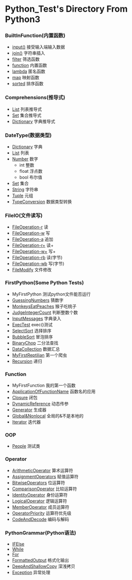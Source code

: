 # Python_Test's Directory From Python3

### BuiltInFunction(内置函数)
* [input()](https://github.com/wangshiz/Python_Test/blob/master/BuiltInFunction/input.py) 接受输入端输入数据
* [join()](https://github.com/wangshiz/Python_Test/blob/master/BuiltInFunction/join.py) 字符串插入
* [filter](https://github.com/wangshiz/Python_Test/blob/master/BuiltInFunction/filter.py) 筛选函数
* [function](https://github.com/wangshiz/Python_Test/blob/master/BuiltInFunction/function.py) 内置函数
* [lambda](https://github.com/wangshiz/Python_Test/blob/master/BuiltInFunction/lambda.py) 匿名函数 
* [map](https://github.com/wangshiz/Python_Test/blob/master/BuiltInFunction/map.py) 映射函数
* [sorted](https://github.com/wangshiz/Python_Test/blob/master/BuiltInFunction/sorted.py) 排序函数


### Comprehensions(推导式)
* [List](https://github.com/wangshiz/Python_Test/blob/master/Comprehensions/List.py) 列表推导式
* [Set](https://github.com/wangshiz/Python_Test/blob/master/Comprehensions/Set.py) 集合推导式
* [Dictionary](https://github.com/wangshiz/Python_Test/blob/master/Comprehensions/Dictionary.py) 字典推导式

### DateType(数据类型)
* [Dictionary](https://github.com/wangshiz/Python_Test/blob/master/DataType/Dictionary.py) 字典
* [List](https://github.com/wangshiz/Python_Test/blob/master/DataType/List.py) 列表
* [Number](https://github.com/wangshiz/Python_Test/blob/master/DataType/Number.py) 数字
    * int 整数
    * float 浮点数
    * bool 布尔值
* [Set](https://github.com/wangshiz/Python_Test/blob/master/DataType/Set.py) 集合
* [String](https://github.com/wangshiz/Python_Test/blob/master/DataType/String.py) 字符串
* [Tuple](https://github.com/wangshiz/Python_Test/blob/master/DataType/Tuple.py) 元组
* [TypeConversion](https://github.com/wangshiz/Python_Test/blob/master/DataType/Tuple.py) 数据类型转换

### FileIO(文件读写)
* [FileOperation-r](https://github.com/wangshiz/Python_Test/blob/master/FileIO/FileOperation-r.py) 读
* [FileOperation-w](https://github.com/wangshiz/Python_Test/blob/master/FileIO/FileOperation-w.py) 写
* [FileOperation-a](https://github.com/wangshiz/Python_Test/blob/master/FileIO/FileOperation-a.py) 追加
* [FileOperation-r+](https://github.com/wangshiz/Python_Test/blob/master/FileIO/FileOperation-r+.py) 读+
* [FileOperation-w+](https://github.com/wangshiz/Python_Test/blob/master/FileIO/FileOperation-w+.py) 写+
* [FileOperation-rb](https://github.com/wangshiz/Python_Test/blob/master/FileIO/FileOperation-rb.py) 读(字节)
* [FileOperation-wb](https://github.com/wangshiz/Python_Test/blob/master/FileIO/FileOperation-wb.py) 写(字节)
* [FileModify](https://github.com/wangshiz/Python_Test/blob/master/FileIO/FileModify.py) 文件修改

### FirstPython(Some Python Tests)
* MyFirstPython 测试python文件能否运行
* [GuessingNumbers](https://github.com/wangshiz/Python_Test/blob/master/FirstPython/GuessingNumbers.py) 猜数字
* [MonkeysEatPeaches](https://github.com/wangshiz/Python_Test/blob/master/FirstPython/MonkeysEatPeaches.py) 猴子吃桃子
* [JudgeIntegerCount](https://github.com/wangshiz/Python_Test/blob/master/FirstPython/JudgeIntegerCount.py) 判断整数个数
* [InputMessages](https://github.com/wangshiz/Python_Test/blob/master/FirstPython/InputMessages.py) 字典录入
* [ExecTest](https://github.com/wangshiz/Python_Test/blob/master/FirstPython/ExecTest.py) exec()测试
* [SelectSort](https://github.com/wangshiz/Python_Test/blob/master/FirstPython/SelectSort.py) 选择排序
* [BubbleSort](https://github.com/wangshiz/Python_Test/blob/master/FirstPython/BubbleSort.py) 冒泡排序
* [BinaryChop](https://github.com/wangshiz/Python_Test/blob/master/FirstPython/BinaryChop.py) 二分法查找
* [DataCollection](https://github.com/wangshiz/Python_Test/blob/master/FirstPython/DataCollection.py) 数据汇总
* [MyFirstReptilian](https://github.com/wangshiz/Python_Test/blob/master/FirstPython/MyFirstReptilian.py) 第一个爬虫
* [Recursion](https://github.com/wangshiz/Python_Test/blob/master/FirstPython/Recursion.py) 递归

### Function
* MyFirstFunction 我的第一个函数
* [ApplicationOfFunctionName](https://github.com/wangshiz/Python_Test/blob/master/Function/ApplicationOfFunctionName) 函数名的应用
* [Closure](https://github.com/wangshiz/Python_Test/blob/master/Function/Closure.py) 闭包
* [DynamicReference](https://github.com/wangshiz/Python_Test/blob/master/Function/DynamicReference.py) 动态传参
* [Generator](https://github.com/wangshiz/Python_Test/blob/master/Function/Generator.py) 生成器
* [Global&Nonlocal](https://github.com/wangshiz/Python_Test/blob/master/Function/Global&Nonlocal.py) 全局的&不是本地的
* [Iterator](https://github.com/wangshiz/Python_Test/blob/master/Function/Iterator.py) 迭代器

### OOP
* [People](https://github.com/wangshiz/Python_Test/blob/master/OOP/People.py) 测试类

### Operator
* [ArithmeticOperator](https://github.com/wangshiz/Python_Test/blob/master/Operator/ArithmeticOperator.py) 算术运算符
* [AssignmentOperators](https://github.com/wangshiz/Python_Test/blob/master/Operator/AssignmentOperators.py) 赋值运算符
* [BitwiseOperators](https://github.com/wangshiz/Python_Test/blob/master/Operator/BitwiseOperators.py) 位运算符
* [ComparisonOperator](https://github.com/wangshiz/Python_Test/blob/master/Operator/ComparisonOperator.py) 比较运算符
* [IdentityOperator](https://github.com/wangshiz/Python_Test/blob/master/Operator/IdentityOperator.py) 身份运算符
* [LogicalOperator](https://github.com/wangshiz/Python_Test/blob/master/Operator/LogicalOperator.py) 逻辑运算符
* [MemberOperator](https://github.com/wangshiz/Python_Test/blob/master/Operator/MemberOperator.py) 成员运算符
* [OperatorPriority](https://github.com/wangshiz/Python_Test/blob/master/Operator/OperatorPriority.py) 运算符优先级
* [CodeAndDecode](https://github.com/wangshiz/Python_Test/blob/master/Operator/CodeAndDecode.py) 编码与解码

### PythonGrammar(Python语法)
* [IFElse](https://github.com/wangshiz/Python_Test/blob/master/PythonGrammar/IfElse.py)
* [While](https://github.com/wangshiz/Python_Test/blob/master/PythonGrammar/While.py)
* [For](https://github.com/wangshiz/Python_Test/blob/master/PythonGrammar/For.py)
* [FormattedOutput](https://github.com/wangshiz/Python_Test/blob/master/PythonGrammar/FormattedOutput.py) 格式化输出
* [DeepAndShallowCopy](https://github.com/wangshiz/Python_Test/blob/master/PythonGrammar/DeepAndShallowCopy.py) 深浅拷贝
* [Exception](https://github.com/wangshiz/Python_Test/blob/master/PythonGrammar/Exception.py) 异常处理